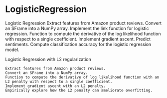 # LogisticRegression
Logistic Regression
    Extract features from Amazon product reviews.
    Convert an SFrame into a NumPy array.
    Implement the link function for logistic regression.
    Function to compute the derivative of the log likelihood function with respect to a single coefficient.
    Implement gradient ascent.
    Predict sentiments.
    Compute classification accuracy for the logistic regression model.

Logistic Regression with L2 regularization

    Extract features from Amazon product reviews.
    Convert an SFrame into a NumPy array.
    Function to compute the derivative of log likelihood function with an L2 penalty with respect to a single coefficient.
    Implement gradient ascent with an L2 penalty.
    Empirically explore how the L2 penalty can ameliorate overfitting.
